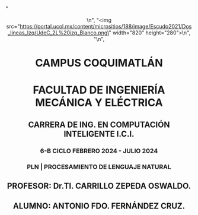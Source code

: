 " <nop/> <center> <div>  \n",
    "<img src=\"https://portal.ucol.mx/content/micrositios/188/image/Escudo2021/Dos_lineas_Izq/UdeC_2L%20izq_Blanco.png\" width=\"820\" height=\"280\">\n",
    "\n",
<center> <h1>CAMPUS COQUIMATLÁN</h1> </center>


<center> <h1>FACULTAD DE INGENIERÍA MECÁNICA Y ELÉCTRICA</h1> </center>
<center> <h2>CARRERA DE ING. EN COMPUTACIÓN INTELIGENTE I.C.I.</h1> </center>
<center> <h3>6-B CICLO FEBRERO 2024 - JULIO 2024</h1> </center>
<center> <h3>PLN | PROCESAMIENTO DE LENGUAJE NATURAL</h1> </center>

<center> <h2>PROFESOR: Dr.TI. CARRILLO ZEPEDA OSWALDO.</h1> </center>

<center> <h2>ALUMNO: ANTONIO FDO. FERNÁNDEZ CRUZ.</h1> </center>

